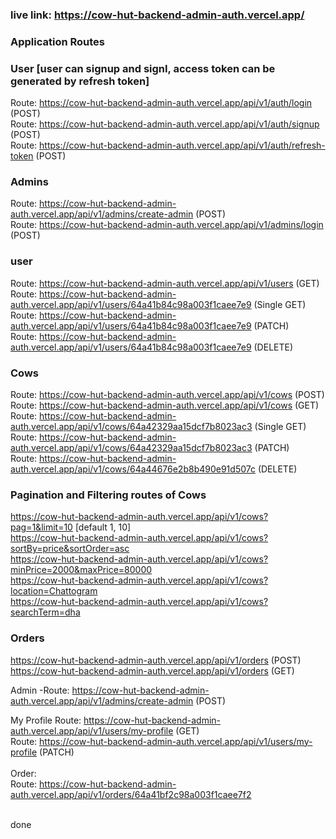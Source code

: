 ### live link: https://cow-hut-backend-admin-auth.vercel.app/

### Application Routes

### User [user can signup and signI, access token can be generated by refresh token]
Route: https://cow-hut-backend-admin-auth.vercel.app/api/v1/auth/login (POST) <br>
Route: https://cow-hut-backend-admin-auth.vercel.app/api/v1/auth/signup (POST) <br>
Route: https://cow-hut-backend-admin-auth.vercel.app/api/v1/auth/refresh-token (POST) <br>
###  Admins
Route: https://cow-hut-backend-admin-auth.vercel.app/api/v1/admins/create-admin (POST) <br>
Route: https://cow-hut-backend-admin-auth.vercel.app/api/v1/admins/login (POST) <br>

### user
Route: https://cow-hut-backend-admin-auth.vercel.app/api/v1/users (GET) <br>
Route: https://cow-hut-backend-admin-auth.vercel.app/api/v1/users/64a41b84c98a003f1caee7e9 (Single GET) <br>
Route: https://cow-hut-backend-admin-auth.vercel.app/api/v1/users/64a41b84c98a003f1caee7e9  (PATCH) <br>
Route: https://cow-hut-backend-admin-auth.vercel.app/api/v1/users/64a41b84c98a003f1caee7e9 (DELETE) <br>

###   Cows
Route: https://cow-hut-backend-admin-auth.vercel.app/api/v1/cows (POST)<br>
Route: https://cow-hut-backend-admin-auth.vercel.app/api/v1/cows (GET)<br>
Route: https://cow-hut-backend-admin-auth.vercel.app/api/v1/cows/64a42329aa15dcf7b8023ac3 (Single GET)  <br>
Route: https://cow-hut-backend-admin-auth.vercel.app/api/v1/cows/64a42329aa15dcf7b8023ac3 (PATCH)  <br>
Route: https://cow-hut-backend-admin-auth.vercel.app/api/v1/cows/64a44676e2b8b490e91d507c (DELETE)  <br>

### Pagination and Filtering routes of Cows
https://cow-hut-backend-admin-auth.vercel.app/api/v1/cows?pag=1&limit=10   [default 1, 10] <br>
https://cow-hut-backend-admin-auth.vercel.app/api/v1/cows?sortBy=price&sortOrder=asc<br>
https://cow-hut-backend-admin-auth.vercel.app/api/v1/cows?minPrice=2000&maxPrice=80000<br>
https://cow-hut-backend-admin-auth.vercel.app/api/v1/cows?location=Chattogram<br>
https://cow-hut-backend-admin-auth.vercel.app/api/v1/cows?searchTerm=dha<br>
###  Orders
https://cow-hut-backend-admin-auth.vercel.app/api/v1/orders (POST) <br>
https://cow-hut-backend-admin-auth.vercel.app/api/v1/orders (GET) <br>

Admin
-Route: https://cow-hut-backend-admin-auth.vercel.app/api/v1/admins/create-admin (POST)  <br>

My Profile
Route: https://cow-hut-backend-admin-auth.vercel.app/api/v1/users/my-profile (GET)  <br>
Route: https://cow-hut-backend-admin-auth.vercel.app/api/v1/users/my-profile (PATCH)  <br> 
<br>
Order:<br>
Route: https://cow-hut-backend-admin-auth.vercel.app/api/v1/orders/64a41bf2c98a003f1caee7f2 <br>

<br>
done